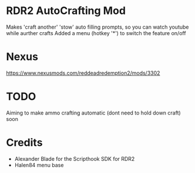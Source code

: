 # RDR2 AutoCrafting Mod
Makes 'craft another' 'stow' auto filling prompts, so you can watch youtube while aurther crafts
Added a menu (hotkey '*') to switch the feature on/off
# Nexus
https://www.nexusmods.com/reddeadredemption2/mods/3302

# TODO
Aiming to make ammo crafting automatic (dont need to hold down craft) soon

# Credits
- Alexander Blade for the Scripthook SDK for RDR2
- Halen84 menu base
